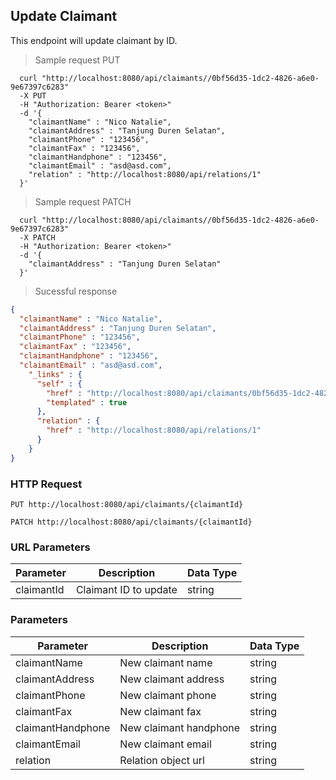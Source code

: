 ## Update Claimant
This endpoint will update claimant by ID.

> Sample request PUT

```shell
  curl "http://localhost:8080/api/claimants//0bf56d35-1dc2-4826-a6e0-9e67397c6283"
  -X PUT
  -H "Authorization: Bearer <token>"
  -d '{
    "claimantName" : "Nico Natalie",
    "claimantAddress" : "Tanjung Duren Selatan",
    "claimantPhone" : "123456",
    "claimantFax" : "123456",
    "claimantHandphone" : "123456",
    "claimantEmail" : "asd@asd.com",
    "relation" : "http://localhost:8080/api/relations/1"
  }'
```

> Sample request PATCH

```shell
  curl "http://localhost:8080/api/claimants//0bf56d35-1dc2-4826-a6e0-9e67397c6283"
  -X PATCH
  -H "Authorization: Bearer <token>"
  -d '{
    "claimantAddress" : "Tanjung Duren Selatan"
  }'
```

> Sucessful response

```json
{
  "claimantName" : "Nico Natalie",
  "claimantAddress" : "Tanjung Duren Selatan",
  "claimantPhone" : "123456",
  "claimantFax" : "123456",
  "claimantHandphone" : "123456",
  "claimantEmail" : "asd@asd.com",
    "_links" : {
      "self" : {
        "href" : "http://localhost:8080/api/claimants/0bf56d35-1dc2-4826-a6e0-9e67397c6283{?projection}",
        "templated" : true
      },
      "relation" : {
        "href" : "http://localhost:8080/api/relations/1"
      }
    }
}
```

### HTTP Request

`PUT http://localhost:8080/api/claimants/{claimantId}`

`PATCH http://localhost:8080/api/claimants/{claimantId}`

### URL Parameters

Parameter | Description | Data Type
--------- | ----------- | ---------
claimantId | Claimant ID to update | string

### Parameters

Parameter | Description | Data Type
--------- | ----------- | ---------
claimantName | New claimant name | string
claimantAddress | New claimant address | string
claimantPhone | New claimant phone | string
claimantFax | New claimant fax | string
claimantHandphone | New claimant handphone | string
claimantEmail | New claimant email | string
relation | Relation object url | string